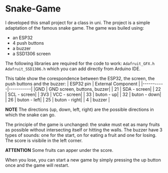 # Snake-Game

I developed this small project for a class in uni. The project is a simple adaptation of the famous snake game. 
The game was builed using:
* an ESP32
* 4 push buttons
* a buzzer
* a SSD1306 screen
  
The following libraries are required for the code to work:
 ` Adafruit_GFX.h `
 ` Adafruit_SSD1306.h `
which you can add directly from Arduino IDE.

This table show the corespondence between the ESP32, the screen, the push buttons and the buzzer:
| ESP32 pin | External Component |
|-----------|-----------|
|GND | GND screen, buttons, buzzer|
| 21 | SDA - screen|
| 22 | SCL - screen|
| 3V3 | VCC - screen|
| 33 | buton - up| 
| 32 | buton - down|
| 26 | buton - left|
| 25 | buton - right|
| 4 | buzzer |

**NOTE** The directions (up, down, left, right) are the possible directions in which the snake can go.

The principle of the game is unchanged: the snake must eat as many fruits as possible without intersecting itself or hitting the walls.
The buzzer have 3 types of sounds: one for the start, on for eating a fruit and one for losing. The score is visibile in the left corner. 

**ATTENTION** Some fruits can apper under the score.

When you lose, you can start a new game by simply pressing the up button once and the game will restart. 




